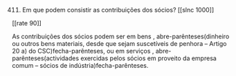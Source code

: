 411.  Em  que podem  consistir  as contribuições  dos sócios?
[[slnc 1000]]

[[rate 90]]

As  contribuições  dos  sócios  podem  ser  em  bens  , abre-parênteses(dinheiro  ou  outros  bens  materiais,  desde que  sejam  suscetíveis  de  penhora  –  Artigo  20 a)  do  CSC)fecha-parênteses,  ou  em  serviços  , abre-parênteses(actividades exercidas  pelos  sócios em  proveito da empresa  comum  – sócios de indústria)fecha-parênteses.
